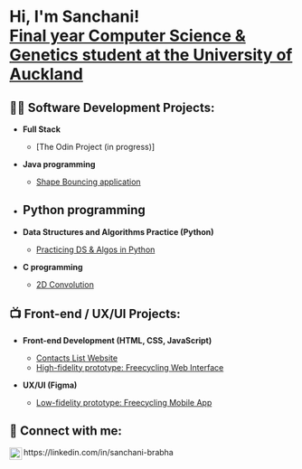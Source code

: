 <h1>Hi, I'm Sanchani! <br/><a href="https://www.linkedin.com/in/sanchani-brabha/">Final year Computer Science & Genetics student at the University of Auckland</a></h1>

<h2>👨‍💻 Software Development Projects:</h2>

- <b>Full Stack</b>
  - [The Odin Project (in progress)]

- <b>Java programming</b>
  - [Shape Bouncing application](https://github.com/sanchanib/Shape-Bouncing-application)

- <b>Python programming</b>
  - 

- <b>Data Structures and Algorithms Practice (Python)</b>
  - [Practicing DS & Algos in Python](https://github.com/sanchanib/Algorithms-practice)
    
- <b>C programming</b>
  - [2D Convolution](https://github.com/sanchanib/2D-Convolution)

<h2>📺 Front-end / UX/UI Projects:</h2>

- <b>Front-end Development (HTML, CSS, JavaScript)</b>
  - [Contacts List Website](https://github.com/sanchanib/Contacts-List-website.git)
  - [High-fidelity prototype: Freecycling Web Interface](https://github.com/sanchanib/Freecycling-prototypes.git)

- <b>UX/UI (Figma)</b>
  - [Low-fidelity prototype: Freecycling Mobile App](https://github.com/sanchanib/Freecycling-prototypes.git)

<h2> 🤳 Connect with me:</h2>

<img align="left" alt="SanchaniBrabhaharan | LinkedIn" width="22px" src="https://cdn.jsdelivr.net/npm/simple-icons@v3/icons/linkedin.svg" />
https://linkedin.com/in/sanchani-brabha
